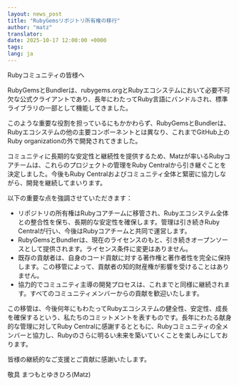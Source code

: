 ```yaml
---
layout: news_post
title: "RubyGemsリポジトリ所有権の移行"
author: "matz"
translator:
date: 2025-10-17 12:00:00 +0000
tags:
lang: ja
---
```


Rubyコミュニティの皆様へ

RubyGemsとBundlerは、rubygems.orgとRubyエコシステムにおいて必要不可欠な公式クライアントであり、長年にわたってRuby言語にバンドルされ、標準ライブラリの一部として機能してきました。

このような重要な役割を担っているにもかかわらず、RubyGemsとBundlerは、Rubyエコシステムの他の主要コンポーネントとは異なり、これまでGitHub上のRuby organizationの外で開発されてきました。

コミュニティに長期的な安定性と継続性を提供するため、Matzが率いるRubyコアチームは、これらのプロジェクトの管理をRuby Centralから引き継ぐことを決定しました。今後もRuby Centralおよびコミュニティ全体と緊密に協力しながら、開発を継続してまいります。

以下の重要な点を強調させていただきます：

* リポジトリの所有権はRubyコアチームに移管され、Rubyエコシステム全体との整合性を保ち、長期的な安定性を確保します。管理は引き続きRuby Centralが行い、今後はRubyコアチームと共同で運営します。
* RubyGemsとBundlerは、現在のライセンスのもと、引き続きオープンソースとして提供されます。ライセンス条件に変更はありません。
* 既存の貢献者は、自身のコード貢献に対する著作権と著作者性を完全に保持します。この移管によって、貢献者の知的財産権が影響を受けることはありません。
* 協力的でコミュニティ主導の開発プロセスは、これまでと同様に継続されます。すべてのコミュニティメンバーからの貢献を歓迎いたします。

この移管は、今後何年にもわたってRubyエコシステムの健全性、安定性、成長を確保するという、私たちのコミットメントを表すものです。長年にわたる献身的な管理に対してRuby Centralに感謝するとともに、Rubyコミュニティの全メンバーと協力し、Rubyのさらに明るい未来を築いていくことを楽しみにしております。

皆様の継続的なご支援とご貢献に感謝いたします。

敬具
まつもとゆきひろ(Matz)
